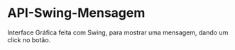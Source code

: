 # API-Swing-Mensagem
Interface Gráfica feita com Swing, para mostrar uma mensagem, dando um click no botão.
